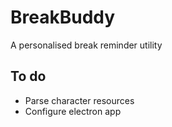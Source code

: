 # BreakBuddy
A personalised break reminder utility

## To do
* Parse character resources
* Configure electron app